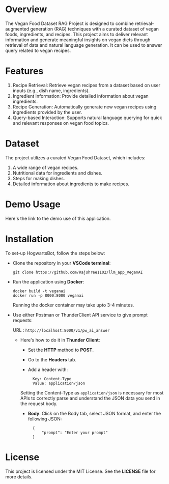 # Overview
The Vegan Food Dataset RAG Project is designed to combine retrieval-augmented generation (RAG) techniques with a curated dataset of vegan foods, ingredients, and recipes. This project aims to deliver relevant information and generate meaningful insights on vegan diets through retrieval of data and natural language generation. It can be used to answer query related to vegan recipes.

# Features 
1) Recipe Retrieval: Retrieve vegan recipes from a dataset based on user inputs (e.g., dish name, ingredients).
2) Ingredient Information: Provide detailed information about vegan ingredients.
3) Recipe Generation: Automatically generate new vegan recipes using ingredients provided by the user.
4) Query-based Interaction: Supports natural language querying for quick and relevant responses on vegan food topics.

# Dataset
The project utilizes a curated Vegan Food Dataset, which includes:
1) A wide range of vegan recipes.
2) Nutritional data for ingredients and dishes.
3) Steps for making dishes.
4) Detailed information about ingredients to make recipes.

# Demo Usage
Here's the link to the demo use of this application.
# Installation
To set-up HogwartsBot, follow the steps below:

- Clone the repository in your **VSCode terminal**:

    `git clone https://github.com/Rajshree1102/llm_app_VeganAI`

- Run the application using **Docker**:

    `docker build -t veganai`\
    `docker run -p 8000:8000 veganai`
    
    Running the docker container may take upto 3-4 minutes.
- Use either Postman or ThunderClient API service to give prompt requests:
 
    URL : `http://localhost:8000/v1/pw_ai_answer`
    
    - Here's how to do it in **Thunder Client**:

        - Set the **HTTP** method to **POST**.
        - Go to the **Headers** tab.
        - Add a header with:

                Key: Content-Type
                Value: application/json
        Setting the Content-Type as `application/json` is necessary for most APIs to correctly parse and understand the JSON data you send in the request body.

        - **Body**: Click on the Body tab, select JSON format, and enter the following JSON:

                {
                    "prompt": "Enter your prompt"
                }



# License
This project is licensed under the MIT License. See the **LICENSE** file for more details.




